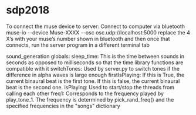# sdp2018

To connect the muse device to server:
Connect to computer via bluetooth
muse-io --device Muse-XXXX --osc osc.udp://localhost:5000
replace the 4 X’s with your muse’s number shown in bluetooth
and then once that connects, run the server program in a different terminal tab

sound_generation globals:
sleep_time: This is the time between sounds in seconds as opposed to milliseconds so that the time library functions are compatible with it
switchTones: Used by server.py to switch tones if the difference in alpha waves is large enough
firstIsPlaying: If this is True, the current binaural beat is the first tone. If this is false, the current binaural beat is the second one.
isPlaying: Used to start/stop the threads from calling each other
freq1: Corresponds to the frequency played by play_tone_1. The frequency is determined by pick_rand_freq() and the specified frequencies in the "songs" dictionary
